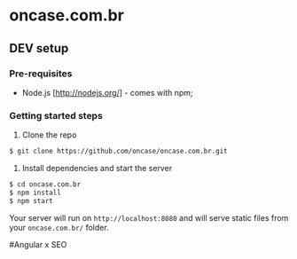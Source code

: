 # oncase.com.br

## DEV setup

### Pre-requisites

* Node.js [http://nodejs.org/] - comes with npm;

### Getting started steps

1. Clone the repo
```bash
$ git clone https://github.com/oncase/oncase.com.br.git
```

1. Install dependencies and start the server
```bash
$ cd oncase.com.br
$ npm install
$ npm start

```

Your server will run on `http://localhost:8080` and will serve static files from your `oncase.com.br/` folder.

#Angular x SEO
